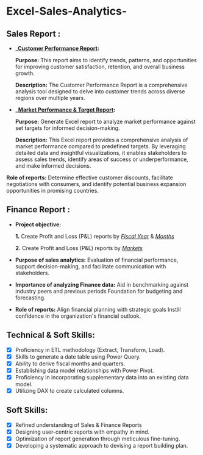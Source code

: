 # Excel-Sales-Analytics-

## Sales Report :

- **_[Customer Performance Report](https://github.com/rupal2024/Excel-Sales-Analytics/blob/main/Customer%20Performance%20Report.pdf):** 

   **Purpose:**  This report aims to identify trends, patterns, and opportunities for improving customer satisfaction, retention, and overall business growth.

    **Description:** The Customer Performance Report is a comprehensive analysis tool designed to delve into customer trends across diverse regions over multiple years. 

 - **_[Market Performance & Target Report](https://github.com/rupal2024/Excel-Sales-Analytics/blob/main/Market%20Performance%20vs%20Target%20Report.pdf):** 

   **Purpose:**  Generate Excel report to analyze market performance against set targets for informed decision-making.

   **Description:** This Excel report provides a comprehensive analysis of market performance compared to predefined targets. By leveraging detailed data and insightful visualizations, it enables stakeholders to assess sales trends, identify areas of success or underperformance, and make informed decisions.
   

 **Role of reports:** Determine effective customer discounts, facilitate negotiations with consumers, and identify potential business expansion opportunities in promising countries.


## Finance Report :

- **Project objective:** 

    **1.** Create Profit and Loss (P&L) reports by _[Fiscal Year](https://github.com/rupal2024/Excel-Sales-Analytics/blob/main/P%20%26%20L%20Report%20by%20Years.pdf)_ & _[Months]()_ 

   **2.** Create Profit and Loss (P&L) reports by _[Markets](https://github.com/KirandeepMarala/Excel-Sales_Analysis/blob/main/P%26L%20Statement%20by%20Markets.pdf)_

- **Purpose of sales analytics:** Evaluation of financial performance, support decision-making, and facilitate communication with stakeholders.

- **Importance of analyzing Finance data:** Aid in benchmarking against industry peers and previous periods Foundation for budgeting and forecasting.

- **Role of reports:** Align financial planning with strategic goals Instill confidence in the organization's financial outlook.


## Technical & Soft Skills:
- [x]	Proficiency in ETL methodology (Extract, Transform, Load).
- [x]	Skills to generate a date table using Power Query.
- [x]	Ability to derive fiscal months and quarters.
- [x]	Establishing data model relationships with Power Pivot.
- [x]	Proficiency in incorporating supplementary data into an existing data model.
- [x]	Utilizing DAX to create calculated columns.

## Soft Skills:
- [x]	Refined understanding of Sales & Finance Reports
- [x]	Designing user-centric reports with empathy in mind.
- [x]	Optimization of report generation through meticulous fine-tuning.
- [x]	Developing a systematic approach to devising a report building plan.
